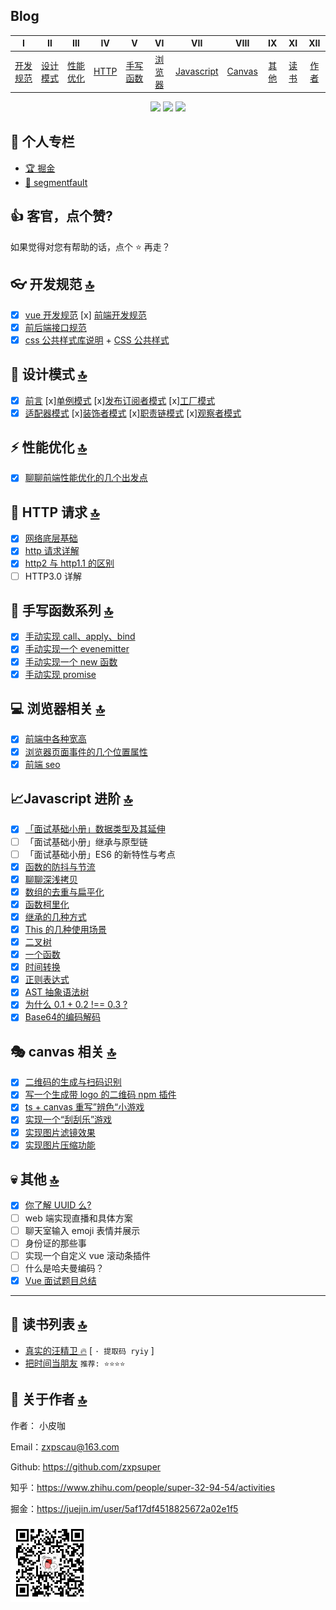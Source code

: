 ## Blog

|            Ⅰ            |            Ⅱ            |            Ⅲ            |          Ⅳ           |              Ⅴ              |           VI            |               VII                |           VIII           |       IX        |         XI          |         XII         |
| :---------------------: | :---------------------: | :---------------------: | :------------------: | :-------------------------: | :---------------------: | :------------------------------: | :----------------------: | :-------------: | :-----------------: | :-----------------: |
| [开发规范](#-开发规范-) | [设计模式](#-设计模式-) | [性能优化](#-性能优化-) | [HTTP](#-http-请求-) | [手写函数](#-手写函数系列-) | [浏览器](#-浏览器相关-) | [Javascript](#-javascript-进阶-) | [Canvas](#-canvas-相关-) | [其他](#-其他-) | [读书](#-读书列表-) | [作者](#-关于作者-) |

<div align='center'>

![](https://img.shields.io/badge/Author-%E5%B0%8F%E7%9A%AE%E5%92%96-blue.svg)
![](https://img.shields.io/badge/Category-FrontEnd-red.svg)
![](https://img.shields.io/badge/license-MIT-yellowgreen.svg)

</div>

## 📕 个人专栏

-   [🏆 掘金](https://juejin.im/user/5af17df4518825672a02e1f5/posts)
-   [🎪 segmentfault](https://segmentfault.com/u/suporka)

## 👍 客官，点个赞?

如果觉得对您有帮助的话，点个 ⭐ 再走？

## 👓 开发规范 [🔝](#blog)

-   [x] [vue 开发规范](./work/Vue开发规范.md) [x] [前端开发规范](./work/前端开发规范.md)
-   [x] [前后端接口规范](./work/前后端接口规范.md)
-   [x] [css 公共样式库说明](./work/CSS公共样式库.md) + [CSS 公共样式](./work/index.css)

## 🎨 设计模式 [🔝](#blog)

-   [x] [前言](./设计模式/前言.md) [x][单例模式](./设计模式/单例模式.md) [x][发布订阅者模式](./设计模式/发布订阅者模式.md) [x][工厂模式](./设计模式/工厂模式.md)
-   [x] [适配器模式](./设计模式/适配器模式.md) [x][装饰者模式](./设计模式/装饰者模式.md) [x][职责链模式](./设计模式/职责链模式.md) [x][观察者模式](./设计模式/观察者模式.md)

## ⚡ 性能优化 [🔝](#blog)

-   [x] [聊聊前端性能优化的几个出发点](./front-ent/前端性能优化.md)

## 🙏 HTTP 请求 [🔝](#blog)

-   [x] [网络底层基础](https://github.com/zxpsuper/daily-question/blob/master/front_end/%E6%B5%8F%E8%A7%88%E5%99%A8/%E7%BD%91%E7%BB%9C%E5%BA%95%E5%B1%82%E5%9F%BA%E7%A1%80.md)
-   [x] [http 请求详解](./front-ent/HTTP请求详解.md)
-   [x] [http2 与 http1.1 的区别](https://github.com/zxpsuper/daily-question/blob/master/front_end/%E6%B5%8F%E8%A7%88%E5%99%A8/HTTP2%E4%B8%8EHTTP1.1%E7%9A%84%E5%8C%BA%E5%88%AB.md)
-   [ ] HTTP3.0 详解

## 🙋 手写函数系列 [🔝](#blog)

-   [x] [手动实现 call、apply、bind](./js/makeFunction/手动实现call_apply_bind.md)
-   [x] [手动实现一个 evenemitter](./js/makeFunction/手动实现一个EventEmitter.md)
-   [x] [手动实现一个 new 函数](./js/makeFunction/手动实现一个new函数.md)
-   [x] [手动实现 promise](./js/makeFunction/手动实现promise.md)

## 💻 浏览器相关 [🔝](#blog)

-   [x] [前端中各种宽高](./front-ent/前端中各种宽高.md)
-   [x] [浏览器页面事件的几个位置属性](./front-ent/事件的几个位置属性.md)
-   [x] [前端 seo](./front-ent/前端SEO.md)

## 📈Javascript 进阶 [🔝](#blog)

-   [x] [「面试基础小册」数据类型及其延伸](./js/数据类型及其延伸.md)
-   [ ] 「面试基础小册」继承与原型链
-   [ ] 「面试基础小册」ES6 的新特性与考点
-   [x] [函数的防抖与节流](./js/函数防抖与节流.md)
-   [x] [聊聊深浅拷贝](./js/聊聊深浅拷贝.md)
-   [x] [数组的去重与扁平化](./js/数组的去重与扁平化.md)
-   [x] [函数柯里化](./js/函数柯里化.md)
-   [x] [继承的几种方式](./js/继承的几种方式.md)
-   [x] [This 的几种使用场景](./js/this的几种使用场景.md)
-   [x] [二叉树](./js/BinaryTree.js)
-   [x] [一个函数](./js/一个函数.md)
-   [x] [时间转换](./js/时间转换.md)
-   [x] [正则表达式](./js/正则表达式.md)
-   [x] [AST 抽象语法树](https://github.com/zxpsuper/daily-question/blob/master/front_end/javascript/AST%E6%8A%BD%E8%B1%A1%E8%AF%AD%E6%B3%95%E6%A0%91.md)
-   [x] [为什么 0.1 + 0.2 !== 0.3 ?](https://github.com/zxpsuper/daily-question/blob/master/front_end/javascript/IEEE-754%E7%B2%BE%E5%BA%A6%E9%97%AE%E9%A2%98.md)
-   [x] [Base64的编码解码](./js/Base64的编码解码.md)

## 🎭 canvas 相关 [🔝](#blog)

-   [x] [二维码的生成与扫码识别](https://juejin.im/post/5d00b3626fb9a07ed74076a9)
-   [x] [写一个生成带 logo 的二维码 npm 插件](https://juejin.im/post/5d1c461f6fb9a07f070e4768)
-   [x] [ts + canvas 重写”辨色“小游戏](https://juejin.im/post/5d22af2b6fb9a07ea7133361)
-   [x] [实现一个“刮刮乐”游戏](https://juejin.im/post/5d664786f265da03ee6a694f)
-   [x] [实现图片滤镜效果](https://juejin.im/post/5dfb15b96fb9a016164362b2)
-   [x] [实现图片压缩功能](https://juejin.im/post/5e4e75c8518825493c7b52a3)

## 💀 其他 [🔝](#blog)

-   [x] [你了解 UUID 么?](./js/uuid.md)
-   [ ] web 端实现直播和具体方案
-   [ ] 聊天室输入 emoji 表情并展示
-   [ ] 身份证的那些事
-   [ ] 实现一个自定义 vue 滚动条插件
-   [ ] 什么是哈夫曼编码？
-   [x] [Vue 面试题目总结](./other/vue.md)

---

## 📙 读书列表 [🔝](#blog)

-   [真实的汪精卫 🔥](https://pan.baidu.com/s/1O3H1RE7OwBeErckt6NNs5w) [ `· 提取码 ryiy` ]
-   [把时间当朋友](https://github.com/xiaolai/time-as-a-friend) `推荐: ⭐⭐⭐⭐`

## 👦 关于作者 [🔝](#blog)

作者： 小皮咖

Email：zxpscau@163.com

Github: https://github.com/zxpsuper

知乎：https://www.zhihu.com/people/super-32-94-54/activities

掘金：https://juejin.im/user/5af17df4518825672a02e1f5

<img src="https://raw.githubusercontent.com/zxpsuper/picture/master/suporka.jpg" width="25%" height="25%" title="我的微信公众号——“小皮咖”" alt="我的微信公众号——'小皮咖'"/>
